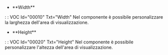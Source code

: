 - \*\*Width\*\*

 :  : VOC Id="00010" Txt="Width"
Nel componente è possibile personalizzare la larghezza dell'area di visualizzazione.

- \*\*Height\*\*

 :  : VOC Id="00020" Txt="Height"
Nel componente è possibile personalizzare l'altezza dell'area di visualizzazione.


